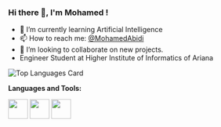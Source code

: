 ### Hi there 👋, I'm Mohamed !

- 🌱 I’m currently learning Artificial Intelligence
- 📫 How to reach me: <a href="https://www.linkedin.com/in/mohamed-abidi-919505192/">@MohamedAbidi</a> 
- 👯 I’m looking to collaborate on new projects.
- Engineer Student at Higher Institute of Informatics of Ariana


![Top Languages Card](https://github-readme-stats.vercel.app/api/top-langs/?username=mohamedabidi97&layout=compact)


**Languages and Tools:**  

<code><img height="40" src="https://raw.githubusercontent.com/shinokada/shinokada/master/assets/jupyter-notebook.png"></code>
<code><img height="40" src="https://raw.githubusercontent.com/shinokada/shinokada/master/assets/python.png"></code>
<code><img height="40" src="https://raw.githubusercontent.com/shinokada/shinokada/master/assets/visual-studio-code.png"></code>
